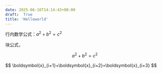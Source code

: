 ```yaml
---
date: 2025-06-16T14:14:43+08:00
draft:  True
title: 'Helloworld'
---
```


行内数学公式：$a^2 + b^2 = c^2$

块公式，

$$
a^2 + b^2 = c^2
$$

<div>
$$
\boldsymbol{x}_{i+1}+\boldsymbol{x}_{i+2}=\boldsymbol{x}_{i+3}
$$
</div>